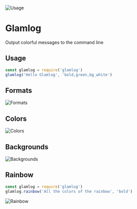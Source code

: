 ![Usage](https://rphansen91.github.io/glamlog/public/usage.png)

Glamlog
=======

Output colorful messages to the command line

Usage
-----

```javascript
const glamlog = require('glamlog')
glamlog('Hello Glamlog', 'bold,green,bg_white')
```

Formats
-------

![Formats](https://rphansen91.github.io/glamlog/public/formats.png)

Colors
------

![Colors](https://rphansen91.github.io/glamlog/public/colors.png)

Backgrounds
-----------

![Backgrounds](https://rphansen91.github.io/glamlog/public/backgrounds.png)

Rainbow
-------

```javascript
const glamlog = require('glamlog')
glamlog.rainbow('All the colors of the rainbow', 'bold')
```

![Rainbow](https://rphansen91.github.io/glamlog/public/rainbow.png)
